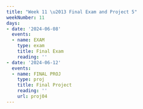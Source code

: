 ```yaml
---
title: "Week 11 \u2013 Final Exam and Project 5"
weekNumber: 11
days:
- date: '2024-06-08'
  events:
  - name: EXAM
    type: exam
    title: Final Exam
    reading: ''
- date: '2024-06-12'
  events:
  - name: FINAL PROJ
    type: proj
    title: Final Project
    reading: ''
    url: proj04 
---
```

